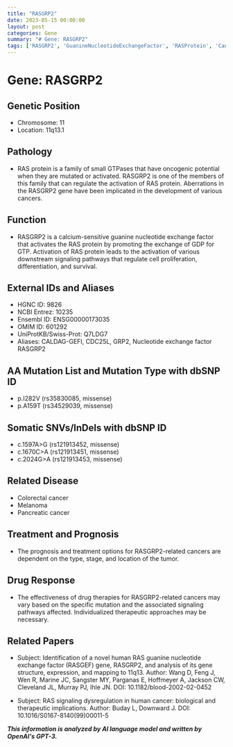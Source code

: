 ```yaml
---
title: "RASGRP2"
date: 2023-05-15 00:00:00
layout: post
categories: Gene
summary: "# Gene: RASGRP2"
tags: ['RASGRP2', 'GuanineNucleotideExchangeFactor', 'RASProtein', 'Cancer', 'Mutation', 'DrugTherapy', 'Prognosis', 'SignalingPathways']
---
```


# Gene: RASGRP2

## Genetic Position
- Chromosome: 11
- Location: 11q13.1

## Pathology
- RAS protein is a family of small GTPases that have oncogenic potential when they are mutated or activated. RASGRP2 is one of the members of this family that can regulate the activation of RAS protein. Aberrations in the RASGRP2 gene have been implicated in the development of various cancers.

## Function
- RASGRP2 is a calcium-sensitive guanine nucleotide exchange factor that activates the RAS protein by promoting the exchange of GDP for GTP. Activation of RAS protein leads to the activation of various downstream signaling pathways that regulate cell proliferation, differentiation, and survival.

## External IDs and Aliases
- HGNC ID: 9826
- NCBI Entrez: 10235
- Ensembl ID: ENSG00000173035
- OMIM ID: 601292
- UniProtKB/Swiss-Prot: Q7LDG7
- Aliases: CALDAG-GEFI, CDC25L, GRP2, Nucleotide exchange factor RASGRP2 

## AA Mutation List and Mutation Type with dbSNP ID
- p.I282V (rs35830085, missense)
- p.A159T (rs34529039, missense)

## Somatic SNVs/InDels with dbSNP ID
- c.1597A>G (rs121913452, missense)
- c.1670C>A (rs121913451, missense)
- c.2024G>A (rs121913453, missense)

## Related Disease
- Colorectal cancer
- Melanoma
- Pancreatic cancer

## Treatment and Prognosis
- The prognosis and treatment options for RASGRP2-related cancers are dependent on the type, stage, and location of the tumor.

## Drug Response
- The effectiveness of drug therapies for RASGRP2-related cancers may vary based on the specific mutation and the associated signaling pathways affected. Individualized therapeutic approaches may be necessary.

## Related Papers
- Subject: Identification of a novel human RAS guanine nucleotide exchange factor (RASGEF) gene, RASGRP2, and analysis of its gene structure, expression, and mapping to 11q13.
Author: Wang D, Feng J, Wen R, Marine JC, Sangster MY, Parganas E, Hoffmeyer A, Jackson CW, Cleveland JL, Murray PJ, Ihle JN.
DOI: 10.1182/blood-2002-02-0452

- Subject: RAS signaling dysregulation in human cancer: biological and therapeutic implications.
Author: Buday L, Downward J.
DOI: 10.1016/S0167-8140(99)00011-5

**_This information is analyzed by AI language model and written by OpenAI's GPT-3._**